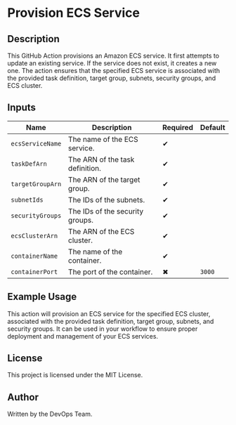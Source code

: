 # Provision ECS Service

## Description

This GitHub Action provisions an Amazon ECS service. It first attempts to update an existing service. If the service does not exist, it creates a new one. The action ensures that the specified ECS service is associated with the provided task definition, target group, subnets, security groups, and ECS cluster.

## Inputs

| Name                  | Description                                                  | Required | Default                  |
| --------------------- | ------------------------------------------------------------ | -------- | ------------------------ |
| `ecsServiceName`      | The name of the ECS service.                                | ✔        |                          |
| `taskDefArn`          | The ARN of the task definition.                              | ✔        |                          |
| `targetGroupArn`      | The ARN of the target group.                                 | ✔        |                          |
| `subnetIds`           | The IDs of the subnets.                                      | ✔        |                          |
| `securityGroups`      | The IDs of the security groups.                              | ✔        |                          |
| `ecsClusterArn`       | The ARN of the ECS cluster.                                  | ✔        |                          |
| `containerName`       | The name of the container.                                   | ✔        |                          |
| `containerPort`       | The port of the container.                                   | ✖        | `3000`                   |

## Example Usage

This action will provision an ECS service for the specified ECS cluster, associated with the provided task definition, target group, subnets, and security groups. It can be used in your workflow to ensure proper deployment and management of your ECS services.

## License

This project is licensed under the MIT License.

## Author

Written by the DevOps Team.
